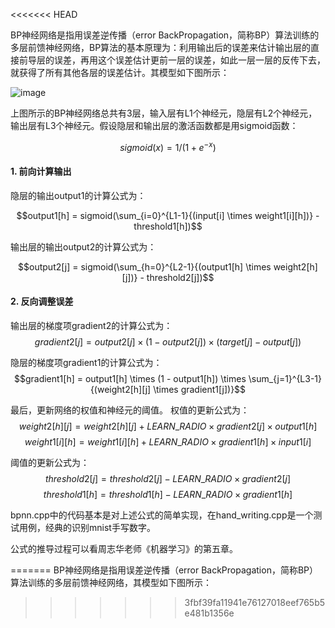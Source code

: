 <<<<<<< HEAD

BP神经网络是指用误差逆传播（error BackPropagation，简称BP）算法训练的多层前馈神经网络，BP算法的基本原理为：利用输出后的误差来估计输出层的直接前导层的误差，再用这个误差估计更前一层的误差，如此一层一层的反传下去，就获得了所有其他各层的误差估计。其模型如下图所示：

![image](https://github.com/niym/machine-learning/tree/master/neural-networks/bp/image/bp-neuron-network.jpg)

上图所示的BP神经网络总共有3层，输入层有L1个神经元，隐层有L2个神经元，输出层有L3个神经元。假设隐层和输出层的激活函数都是用sigmoid函数：

$$sigmoid(x) = 1 / (1 + e^{-x})$$

#### 1. 前向计算输出

隐层的输出output1的计算公式为：

$$output1[h] = sigmoid(\sum_{i=0}^{L1-1}{(input[i] \times weight1[i][h])} - threshold1[h])$$

输出层的输出output2的计算公式为：

$$output2[j] = sigmoid(\sum_{h=0}^{L2-1}{(output1[h] \times weight2[h][j])} - threshold2[j])$$

#### 2. 反向调整误差
输出层的梯度项gradient2的计算公式为：
$$gradient2[j] = output2[j] \times (1 - output2[j]) \times (target[j] - output[j])$$

隐层的梯度项gradient1的计算公式为：
$$gradient1[h] = output1[h] \times (1 - output1[h]) \times \sum_{j=1}^{L3-1}{(weight2[h][j] \times gradient1[j])}$$

最后，更新网络的权值和神经元的阈值。
权值的更新公式为：
$$weight2[h][j] = weight2[h][j] + LEARN\_RADIO \times gradient2[j] \times output1[h]$$
$$weight1[i][h] = weight1[i][h] + LEARN\_RADIO \times gradient1[h] \times input1[i]$$

阈值的更新公式为：
$$threshold2[j] = threshold2[j] - LEARN\_RADIO \times gradient2[j]$$
$$threshold1[h] = threshold1[h] - LEARN\_RADIO \times gradient1[h]$$

bpnn.cpp中的代码基本是对上述公式的简单实现，在hand_writing.cpp是一个测试用例，经典的识别mnist手写数字。

公式的推导过程可以看周志华老师《机器学习》的第五章。




=======
BP神经网络是指用误差逆传播（error BackPropagation，简称BP）算法训练的多层前馈神经网络，其模型如下图所示：

>>>>>>> 3fbf39fa11941e76127018eef765b5e481b1356e
